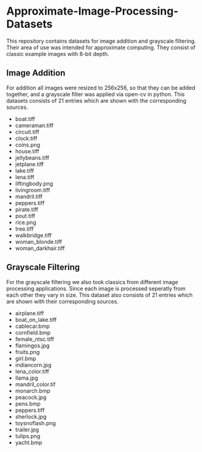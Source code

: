 # Approximate-Image-Processing-Datasets
This repository contains datasets for image addition and grayscale filtering. Their area of use was intended for approximate computing. They consist of classic example images with 8-bit depth. 

## Image Addition
For addition all images were resized to 256x256, so that they can be added together, and a grayscale filter was applied via open-cv in python.
This datasets consists of 21 entries which are shown with the corresponding sources.
+ boat.tiff
+ cameraman.tiff
+ circuit.tiff
+ clock.tiff
+ coins.png
+ house.tiff
+ jellybeans.tiff
+ jetplane.tiff
+ lake.tiff
+ lena.tiff
+ liftingbody.png
+ livingroom.tiff
+ mandril.tiff
+ peppers.tiff
+ pirate.tiff
+ pout.tiff
+ rice.png
+ tree.tiff
+ walkbridge.tiff
+ woman_blonde.tiff
+ woman_darkhair.tiff

## Grayscale Filtering
For the grayscale filtering we also took classics from different image processing applications.
Since each image is processed seperatly from each other they vary in size.
This dataset also consists of 21 entries which are shown with their corresponding sources.
+ airplane.tiff
+ boat_on_lake.tiff
+ cablecar.bmp
+ cornfield.bmp
+ female_ntsc.tiff
+ flamingos.jpg
+ fruits.png
+ girl.bmp
+ indiancorn.jpg
+ lena_color.tiff
+ llama.jpg
+ mandril_color.tif
+ monarch.bmp
+ peacock.jpg
+ pens.bmp
+ peppers.tiff
+ sherlock.jpg
+ toysnoflash.png
+ trailer.jpg
+ tulips.png
+ yacht.bmp


